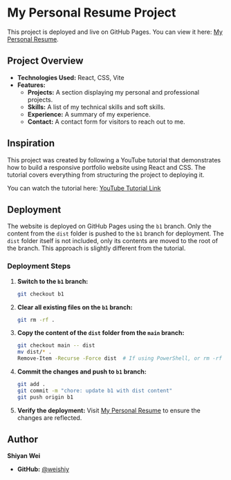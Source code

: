 # My Personal Resume Project

This project is deployed and live on GitHub Pages. You can view it here: [My Personal Resume](https://weishiy.github.io/my-resume/).

## Project Overview

- **Technologies Used:** React, CSS, Vite
- **Features:**
  - **Projects:** A section displaying my personal and professional projects.
  - **Skills:** A list of my technical skills and soft skills.
  - **Experience:** A summary of my experience.
  - **Contact:** A contact form for visitors to reach out to me.

## Inspiration

This project was created by following a YouTube tutorial that demonstrates how to build a responsive portfolio website using React and CSS. The tutorial covers everything from structuring the project to deploying it.

You can watch the tutorial here: [YouTube Tutorial Link](https://www.youtube.com/watch?v=YQCDUJ6hhNY)

## Deployment

The website is deployed on GitHub Pages using the `b1` branch. Only the content from the `dist` folder is pushed to the `b1` branch for deployment. The `dist` folder itself is not included, only its contents are moved to the root of the branch. This approach is slightly different from the tutorial.

### Deployment Steps

1. **Switch to the `b1` branch:**
   ```bash
   git checkout b1
   ```

2. **Clear all existing files on the `b1` branch:**
   ```bash
   git rm -rf .
   ```

3. **Copy the content of the `dist` folder from the `main` branch:**
   ```bash
   git checkout main -- dist
   mv dist/* .
   Remove-Item -Recurse -Force dist  # If using PowerShell, or rm -rf dist in Unix-based systems.
   ```

4. **Commit the changes and push to `b1` branch:**
   ```bash
   git add .
   git commit -m "chore: update b1 with dist content"
   git push origin b1
   ```

5. **Verify the deployment:**
   Visit [My Personal Resume](https://weishiy.github.io/my-resume/) to ensure the changes are reflected.

## Author

**Shiyan Wei**

- **GitHub:** [@weishiy](https://github.com/weishiy)
